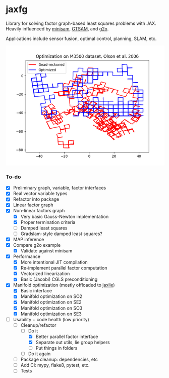 # jaxfg

Library for solving factor graph-based least squares problems with JAX. Heavily
influenced by [minisam](https://github.com/dongjing3309/minisam),
[GTSAM](https://gtsam.org/), and [g2o](https://github.com/RainerKuemmerle/g2o).

Applications include sensor fusion, optimal control, planning, SLAM, etc.

![M3500 results](scripts/data/optimized_m3500.png)

### To-do

- [x] Preliminary graph, variable, factor interfaces
- [x] Real vector variable types
- [x] Refactor into package
- [x] Linear factor graph
- [x] Non-linear factors graph
  - [x] Very basic Gauss-Newton implementation
  - [x] Proper termination criteria
  - [ ] Damped least squares
  - [ ] Gradslam-style damped least squares?
- [x] MAP inference
- [x] Compare g2o example
  - [x] Validate against minisam
- [x] Performance
  - [x] More intentional JIT compilation
  - [x] Re-implement parallel factor computation
  - [x] Vectorized linearization
  - [x] Basic (Jacobi) CGLS preconditioning
- [x] Manifold optimization (mostly offloaded to
      [jaxlie](https://github.com/brentyi/jaxlie))
  - [x] Basic interface
  - [x] Manifold optimization on SO2
  - [x] Manifold optimization on SE2
  - [x] Manifold optimization on SO3
  - [x] Manifold optimization on SE3
- [ ] Usability + code health (low priority)
  - [ ] Cleanup/refactor
    - [ ] Do it
      - [x] Better parallel factor interface
      - [x] Separate out utils, lie group helpers
      - [ ] Put things in folders
    - [ ] Do it again
  - [ ] Package cleanup: dependencies, etc
  - [ ] Add CI: mypy, flake8, pytest, etc.
  - [ ] Tests
